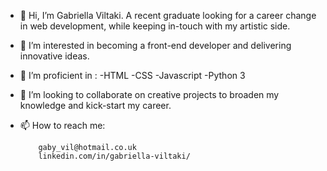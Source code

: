 - 👋 Hi, I’m Gabriella Viltaki. A recent graduate looking for a career change in web development, while keeping in-touch with my artistic side.
- 👀 I’m interested in becoming a front-end developer and delivering innovative ideas.
- 🌱 I’m proficient in :
      -HTML
      -CSS
      -Javascript
      -Python 3
- 💞️ I’m looking to collaborate on creative projects to broaden my knowledge and kick-start my career.
- 📫 How to reach me:
  
          gaby_vil@hotmail.co.uk
          linkedin.com/in/gabriella-viltaki/

<!---
GViltaki/GViltaki is a ✨ special ✨ repository because its `README.md` (this file) appears on your GitHub profile.
You can click the Preview link to take a look at your changes.
--->
